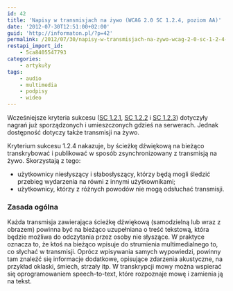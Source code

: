 ```yaml
---
id: 42
title: 'Napisy w transmisjach na żywo (WCAG 2.0 SC 1.2.4, poziom AA)'
date: '2012-07-30T12:51:00+02:00'
guid: 'http://informaton.pl/?p=42'
permalink: /2012/07/30/napisy-w-transmisjach-na-zywo-wcag-2-0-sc-1-2-4-poziom-aa/
restapi_import_id:
    - 5ca8405547793
categories:
    - artykuły
tags:
    - audio
    - multimedia
    - podpisy
    - wideo
---
```


Wcześniejsze kryteria sukcesu ([SC 1.2.1](http://informaton.pl/?p=24), [SC 1.2.2](http://informaton.pl/?p=33) i [SC 1.2.3](http://informaton.pl/?p=36)) dotyczyły nagrań już sporządzonych i umieszczonych gdzieś na serwerach. Jednak dostępność dotyczy także transmisji na żywo.

Kryterium sukcesu 1.2.4 nakazuje, by ścieżkę dźwiękową na bieżąco transkrybować i publikować w sposób zsynchronizowany z transmisją na żywo. Skorzystają z tego:

- użytkownicy niesłyszący i słabosłyszący, którzy będą mogli śledzić przebieg wydarzenia na równi z innymi użytkownikami;
- użytkownicy, którzy z różnych powodów nie mogą odsłuchać transmisji.

### Zasada ogólna

Każda transmisja zawierająca ścieżkę dźwiękową (samodzielną lub wraz z obrazem) powinna być na bieżąco uzupełniana o treść tekstową, która będzie możliwa do odczytania przez osoby nie słyszące. W praktyce oznacza to, że ktoś na bieżąco wpisuje do strumienia multimedialnego to, co słychać w transmisji. Oprócz wpisywania samych wypowiedzi, powinny tam znaleźć się informacje dodatkowe, opisujące zdarzenia akustyczne, na przykład oklaski, śmiech, strzały itp. W transkrypcji mowy można wspierać się oprogramowaniem speech-to-text, które rozpoznaje mowę i zamienia ją na tekst.
